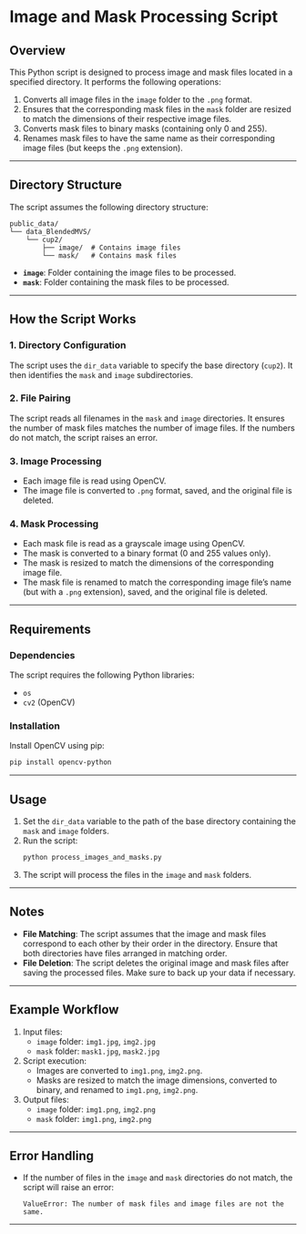 # Image and Mask Processing Script

## Overview

This Python script is designed to process image and mask files located in a specified directory. It performs the following operations:

1. Converts all image files in the `image` folder to the `.png` format.
2. Ensures that the corresponding mask files in the `mask` folder are resized to match the dimensions of their respective image files.
3. Converts mask files to binary masks (containing only 0 and 255).
4. Renames mask files to have the same name as their corresponding image files (but keeps the `.png` extension).

---

## Directory Structure

The script assumes the following directory structure:

```
public_data/
└── data_BlendedMVS/
    └── cup2/
        ├── image/  # Contains image files
        └── mask/   # Contains mask files
```

- **`image`**: Folder containing the image files to be processed.
- **`mask`**: Folder containing the mask files to be processed.

---

## How the Script Works

### 1. Directory Configuration
The script uses the `dir_data` variable to specify the base directory (`cup2`). It then identifies the `mask` and `image` subdirectories.

### 2. File Pairing
The script reads all filenames in the `mask` and `image` directories. It ensures the number of mask files matches the number of image files. If the numbers do not match, the script raises an error.

### 3. Image Processing
- Each image file is read using OpenCV.
- The image file is converted to `.png` format, saved, and the original file is deleted.

### 4. Mask Processing
- Each mask file is read as a grayscale image using OpenCV.
- The mask is converted to a binary format (0 and 255 values only).
- The mask is resized to match the dimensions of the corresponding image file.
- The mask file is renamed to match the corresponding image file’s name (but with a `.png` extension), saved, and the original file is deleted.

---

## Requirements

### Dependencies
The script requires the following Python libraries:
- `os`
- `cv2` (OpenCV)

### Installation
Install OpenCV using pip:
```bash
pip install opencv-python
```

---

## Usage

1. Set the `dir_data` variable to the path of the base directory containing the `mask` and `image` folders.
2. Run the script:
   ```bash
   python process_images_and_masks.py
   ```
3. The script will process the files in the `image` and `mask` folders.

---

## Notes

- **File Matching**: The script assumes that the image and mask files correspond to each other by their order in the directory. Ensure that both directories have files arranged in matching order.
- **File Deletion**: The script deletes the original image and mask files after saving the processed files. Make sure to back up your data if necessary.

---

## Example Workflow

1. Input files:
   - `image` folder: `img1.jpg`, `img2.jpg`
   - `mask` folder: `mask1.jpg`, `mask2.jpg`
2. Script execution:
   - Images are converted to `img1.png`, `img2.png`.
   - Masks are resized to match the image dimensions, converted to binary, and renamed to `img1.png`, `img2.png`.
3. Output files:
   - `image` folder: `img1.png`, `img2.png`
   - `mask` folder: `img1.png`, `img2.png`

---

## Error Handling

- If the number of files in the `image` and `mask` directories do not match, the script will raise an error:
  ```
  ValueError: The number of mask files and image files are not the same.
  ```

---
